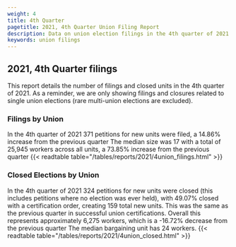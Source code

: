 ```yaml
---
weight: 4
title: 4th Quarter
pagetitle: 2021, 4th Quarter Union Filing Report
description: Data on union election filings in the 4th quarter of 2021
keywords: union filings
---
```


## 2021, 4th Quarter filings

This report details the number of filings and closed units in the 4th quarter of 2021. As a reminder, we are only showing filings and closures related to single union elections (rare multi-union elections are excluded).

### Filings by Union
In the 4th quarter of 2021 371 petitions for new units were filed, a 14.86% increase from the previous quarter The median size was 17 with a total of 25,945 workers across all units, a 73.85% increase from the previous quarter
{{< readtable table="/tables/reports/2021/4union_filings.html" >}}

### Closed Elections by Union
In the 4th quarter of 2021 324 petitions for new units were closed (this includes petitions where no election was ever held), with 49.07% closed with a certification order, creating 159 total new units. This was the same as the previous quarter in successful union certifications. Overall this represents approximately 6,275 workers, which is a -16.72% decrease from the previous quarter The median bargaining unit has 24 workers.
{{< readtable table="/tables/reports/2021/4union_closed.html" >}}
